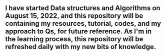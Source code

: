 ## I have started Data structures and Algorithms on August 15, 2022, and this repository will be containing my resources, tutorial, codes, and my approach to Qs, for future reference. As I'm in the learning process, this repository will be refreshed daily with my new bits of knowledge.
